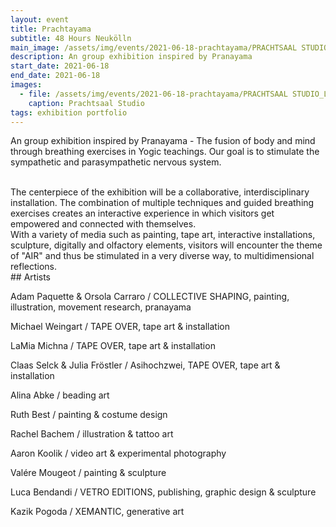 ```yaml
---
layout: event
title: Prachtayama
subtitle: 48 Hours Neukölln
main_image: /assets/img/events/2021-06-18-prachtayama/PRACHTSAAL STUDIO_PRACHTAYAMA.webp
description: An group exhibition inspired by Pranayama
start_date: 2021-06-18
end_date: 2021-06-18
images: 
  - file: /assets/img/events/2021-06-18-prachtayama/PRACHTSAAL STUDIO_LOATION.webp
    caption: Prachtsaal Studio
tags: exhibition portfolio
---
```

An group exhibition inspired by Pranayama - The fusion of body and mind through breathing exercises in Yogic teachings. Our goal is to stimulate the sympathetic and parasympathetic nervous system.

<br>
The centerpiece of the exhibition will be a collaborative, interdisciplinary installation.
The combination of multiple techniques and guided breathing exercises creates an interactive experience in which visitors get empowered and connected with themselves.

<br>
With a variety of media such as painting, tape art, interactive installations, sculpture, digitally and olfactory elements, visitors will encounter the theme of "AIR" and thus be stimulated in a very diverse way, to multidimensional reflections.

<br>
## Artists

Adam Paquette & Orsola Carraro / 
COLLECTIVE SHAPING, painting, illustration, movement research, pranayama

Michael Weingart / 
TAPE OVER, tape art & installation

LaMia Michna / 
TAPE OVER, tape art & installation

Claas Selck & Julia Fröstler / 
Asihochzwei, TAPE OVER, tape art & installation

Alina Abke / 
beading art

Ruth Best / 
painting  & costume design

Rachel Bachem / 
illustration & tattoo art

Aaron Koolik / 
video art & experimental photography

Valére Mougeot / 
painting & sculpture

Luca Bendandi / 
VETRO EDITIONS, publishing, graphic design & sculpture

Kazik Pogoda / 
XEMANTIC, generative art
